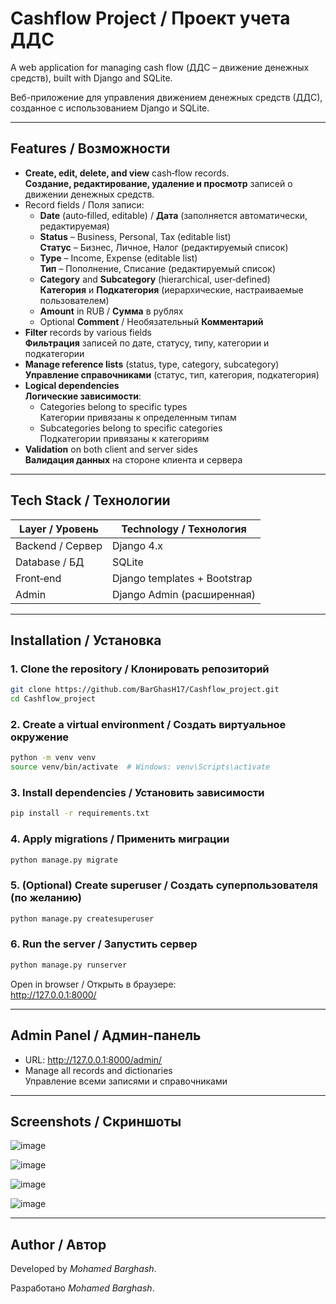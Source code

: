# Cashflow Project / Проект учета ДДС

A web application for managing cash flow (ДДС – движение денежных средств), built with Django and SQLite.

Веб-приложение для управления движением денежных средств (ДДС), созданное с использованием Django и SQLite.

---

## Features / Возможности

- **Create, edit, delete, and view** cash‑flow records.  
  **Создание, редактирование, удаление и просмотр** записей о движении денежных средств.
- Record fields / Поля записи:
  - **Date** (auto‑filled, editable) / **Дата** (заполняется автоматически, редактируемая)
  - **Status** – Business, Personal, Tax (editable list)  
    **Статус** – Бизнес, Личное, Налог (редактируемый список)
  - **Type** – Income, Expense (editable list)  
    **Тип** – Пополнение, Списание (редактируемый список)
  - **Category** and **Subcategory** (hierarchical, user‑defined)  
    **Категория** и **Подкатегория** (иерархические, настраиваемые пользователем)
  - **Amount** in RUB / **Сумма** в рублях
  - Optional **Comment** / Необязательный **Комментарий**
- **Filter** records by various fields  
  **Фильтрация** записей по дате, статусу, типу, категории и подкатегории
- **Manage reference lists** (status, type, category, subcategory)  
  **Управление справочниками** (статус, тип, категория, подкатегория)
- **Logical dependencies**  
  **Логические зависимости**:
  - Categories belong to specific types  
    Категории привязаны к определенным типам
  - Subcategories belong to specific categories  
    Подкатегории привязаны к категориям
- **Validation** on both client and server sides  
  **Валидация данных** на стороне клиента и сервера

---

## Tech Stack / Технологии

| Layer / Уровень | Technology / Технология     |
|------------------|-----------------------------|
| Backend / Сервер | Django 4.x                  |
| Database / БД    | SQLite                      |
| Front‑end        | Django templates + Bootstrap |
| Admin            | Django Admin (расширенная)  |

---

## Installation / Установка

### 1. Clone the repository / Клонировать репозиторий
```bash
git clone https://github.com/BarGhasH17/Cashflow_project.git
cd Cashflow_project
```

### 2. Create a virtual environment / Создать виртуальное окружение
```bash
python -m venv venv
source venv/bin/activate  # Windows: venv\Scripts\activate
```

### 3. Install dependencies / Установить зависимости
```bash
pip install -r requirements.txt
```

### 4. Apply migrations / Применить миграции
```bash
python manage.py migrate
```

### 5. (Optional) Create superuser / Создать суперпользователя (по желанию)
```bash
python manage.py createsuperuser
```

### 6. Run the server / Запустить сервер
```bash
python manage.py runserver
```

Open in browser / Открыть в браузере:  
<http://127.0.0.1:8000/>

---

## Admin Panel / Админ-панель

- URL: <http://127.0.0.1:8000/admin/>
- Manage all records and dictionaries  
  Управление всеми записями и справочниками

---

## Screenshots / Скриншоты

![image](https://github.com/user-attachments/assets/95070ca6-613c-4c32-b473-a4faceed26e8)

![image](https://github.com/user-attachments/assets/c0bf45ae-1e2e-4865-99a9-cea7c69441bf)

![image](https://github.com/user-attachments/assets/f7fa656c-7ee2-4b64-87d8-b8237089867c)

![image](https://github.com/user-attachments/assets/9dc30e9b-2b66-487d-ada2-671a08b5fad4)


---

## Author / Автор

Developed by *Mohamed Barghash*.

Разработано *Mohamed Barghash*.
